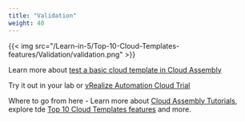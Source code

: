 ```yaml
---
title: "Validation"
weight: 40
---
```


{{< img src="/Learn-in-5/Top-10-Cloud-Templates-features/Validation/validation.png" >}}

Learn more about [test a basic cloud template in Cloud Assembly](https://docs.vmware.com/en/vRealize-Automation/services/Using-and-Managing-Cloud-Assembly/GUID-51566EF4-E3D1-42A6-A855-80835A59A82C.html)

Try it out in your lab or [vRealize Automation Cloud Trial](https://www.vmware.com/products/vrealize-automation.html)

Where to go from here - Learn more about [Cloud Assembly Tutorials](https://docs.vmware.com/en/vRealize-Automation/services/Using-and-Managing-Cloud-Assembly/GUID-DB7DC86A-8936-411D-B586-0724171FFB40.html), explore tde [Top 10 Cloud Templates features](/Learn-in-5/Top-10-Cloud-Templates-features/)  and more.


